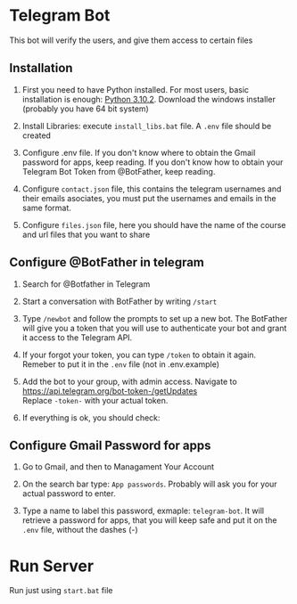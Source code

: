 # Telegram Bot

This bot will verify the users, and give them access to certain files

## Installation

1) First you need to have Python installed. For most users, basic installation is enough: [Python 3.10.2](https://www.python.org/downloads/release/python-3102/). Download the windows installer (probably you have 64 bit system)

2) Install Libraries: execute `install_libs.bat` file. A `.env` file should be created

3) Configure .env file. If you don't know where to obtain the Gmail password for apps, keep reading. If you don't know how to obtain your Telegram Bot Token from @BotFather, keep reading.

4) Configure `contact.json` file, this contains the telegram usernames and their emails asociates, you must put the usernames and emails in the same format.

5) Configure `files.json` file, here you should have the name of the course and url files that you want to share


## Configure @BotFather in telegram

1) Search for @Botfather in Telegram

2) Start a conversation with BotFather by writing `/start`

3) Type `/newbot` and follow the prompts to set up a new bot. The BotFather will give you a token that you will use to authenticate your bot and grant it access to the Telegram API.

4) If your forgot your token, you can type `/token` to obtain it again. Remeber to put it in the `.env` file (not in .env.example)

5) Add the bot to your group, with admin access. Navigate to https://api.telegram.org/bot-token-/getUpdates   
Replace `-token-` with your actual token.

6) If everything is ok, you should check: 

## Configure Gmail Password for apps

1) Go to Gmail, and then to Managament Your Account

2) On the search bar type: `App passwords`. Probably will ask you for your actual password to enter.

3) Type a name to label this password, exmaple: `telegram-bot`. It will retrieve a password for apps, that you will keep safe and put it on the `.env` file, without the dashes (-)


# Run Server

Run just using `start.bat` file

